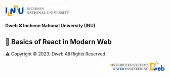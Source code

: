 <p align="left"><img src = "./public/INU.png"  width=40%></p>

#### Dweb ❌ Incheon National University (INU)

## 🌟 Basics of React in Modern Web

⚠️ Copyright © 2023. _Dweb_ All Rights Reserved.

<p align="right"><img src = "./public/Dweb.png" width=40%></p>
